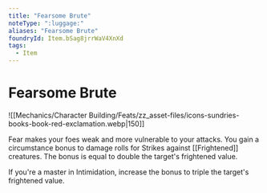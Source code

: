 ```yaml
---
title: "Fearsome Brute"
noteType: ":luggage:"
aliases: "Fearsome Brute"
foundryId: Item.bSag8jrrWaV4XnXd
tags:
  - Item
---
```


# Fearsome Brute
![[Mechanics/Character Building/Feats/zz_asset-files/icons-sundries-books-book-red-exclamation.webp|150]]

Fear makes your foes weak and more vulnerable to your attacks. You gain a circumstance bonus to damage rolls for Strikes against [[Frightened]] creatures. The bonus is equal to double the target's frightened value.

If you're a master in Intimidation, increase the bonus to triple the target's frightened value.
